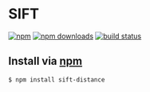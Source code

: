 # SIFT
[![npm](http://img.shields.io/npm/v/sift-distance.svg?style=flat-quare)](https://npmjs.com/sift-distance)
[![npm downloads](http://img.shields.io/npm/dm/sift-distance.svg?style=flat-quare)](https://npmjs.com/sift-distance)
[![build status](http://img.shields.io/travis/jhermsmeier/node-sift-distance.svg?style=flat-quare)](https://travis-ci.org/jhermsmeier/node-sift-distance)

## Install via [npm](https://npmjs.com)

```sh
$ npm install sift-distance
```
